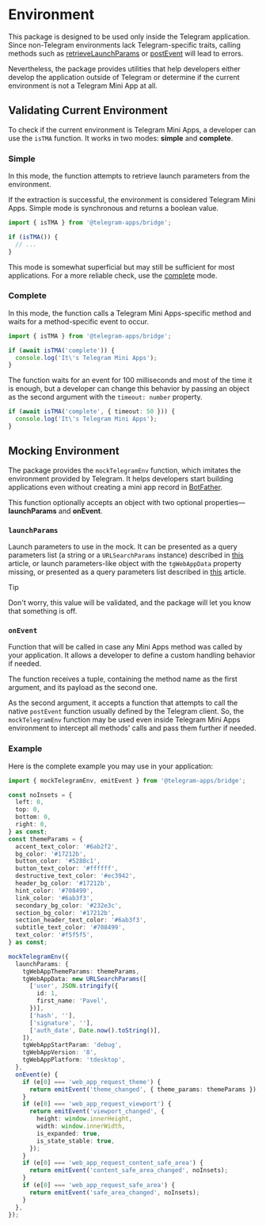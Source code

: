 # Environment

This package is designed to be used only inside the Telegram application. Since non-Telegram
environments lack Telegram-specific traits, calling methods such
as [retrieveLaunchParams](launch-parameters.md) or [postEvent](methods.md#postevent) will lead to
errors.

Nevertheless, the package provides utilities that help developers either develop the application
outside of Telegram or determine if the current environment is not a Telegram Mini App at all.

## Validating Current Environment

To check if the current environment is Telegram Mini Apps, a developer can use the `isTMA` function.
It works in two modes: **simple** and **complete**.

### Simple

In this mode, the function attempts to retrieve launch parameters from the environment.

If the extraction is successful, the environment is considered Telegram Mini Apps.
Simple mode is synchronous and returns a boolean value.

```ts
import { isTMA } from '@telegram-apps/bridge';

if (isTMA()) {
  // ...
}
```

This mode is somewhat superficial but may still be sufficient for most applications. For a more
reliable check, use the [complete](#complete) mode.

### Complete

In this mode, the function calls a Telegram Mini Apps-specific method and waits for a
method-specific event to occur.

```ts
import { isTMA } from '@telegram-apps/bridge';

if (await isTMA('complete')) {
  console.log('It\'s Telegram Mini Apps');
}
```

The function waits for an event for 100 milliseconds and most of the time it is enough, but a
developer can change this behavior by passing an object as the second argument with
the `timeout: number` property.

```ts
if (await isTMA('complete', { timeout: 50 })) {
  console.log('It\'s Telegram Mini Apps');
}
```

## Mocking Environment

The package provides the `mockTelegramEnv` function, which imitates the environment provided by
Telegram. It helps developers start building applications even without creating a mini app record in
[BotFather](https://t.me/botfather).

This function optionally accepts an object with two optional properties—**launchParams** and
**onEvent**.

### `launchParams`

Launch parameters to use in the mock. It can be presented as a query parameters
list (a string or a `URLSearchParams` instance) described
in [this](../../../platform/launch-parameters) article, or launch parameters-like object with the
`tgWebAppData` property missing, or presented as a query parameters list described
in [this](../../../platform/init-data#parameters-list) article.

> [!TIP]
> Don't worry, this value will be validated, and the package will let you know that something is off.

### `onEvent`

Function that will be called in case any Mini Apps method was called by your
application. It allows a developer to define a custom handling behavior if needed.

The function receives a tuple, containing the method name as the first argument, and its payload as
the second one.

As the second argument, it accepts a function that attempts to call the native `postEvent`
function usually defined by the Telegram client. So, the `mockTelegramEnv` function may be used
even inside Telegram Mini Apps environment to intercept all methods' calls and pass them further
if needed.

### Example

Here is the complete example you may use in your application:

```ts
import { mockTelegramEnv, emitEvent } from '@telegram-apps/bridge';

const noInsets = {
  left: 0,
  top: 0,
  bottom: 0,
  right: 0,
} as const;
const themeParams = {
  accent_text_color: '#6ab2f2',
  bg_color: '#17212b',
  button_color: '#5288c1',
  button_text_color: '#ffffff',
  destructive_text_color: '#ec3942',
  header_bg_color: '#17212b',
  hint_color: '#708499',
  link_color: '#6ab3f3',
  secondary_bg_color: '#232e3c',
  section_bg_color: '#17212b',
  section_header_text_color: '#6ab3f3',
  subtitle_text_color: '#708499',
  text_color: '#f5f5f5',
} as const;

mockTelegramEnv({
  launchParams: {
    tgWebAppThemeParams: themeParams,
    tgWebAppData: new URLSearchParams([
      ['user', JSON.stringify({
        id: 1,
        first_name: 'Pavel',
      })],
      ['hash', ''],
      ['signature', ''],
      ['auth_date', Date.now().toString()],
    ]),
    tgWebAppStartParam: 'debug',
    tgWebAppVersion: '8',
    tgWebAppPlatform: 'tdesktop',
  },
  onEvent(e) {
    if (e[0] === 'web_app_request_theme') {
      return emitEvent('theme_changed', { theme_params: themeParams });
    }
    if (e[0] === 'web_app_request_viewport') {
      return emitEvent('viewport_changed', {
        height: window.innerHeight,
        width: window.innerWidth,
        is_expanded: true,
        is_state_stable: true,
      });
    }
    if (e[0] === 'web_app_request_content_safe_area') {
      return emitEvent('content_safe_area_changed', noInsets);
    }
    if (e[0] === 'web_app_request_safe_area') {
      return emitEvent('safe_area_changed', noInsets);
    }
  },
});
```

